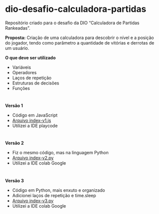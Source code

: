 # dio-desafio-calculadora-partidas

Repositório criado para o desafio da DIO “Calculadora de Partidas Rankeadas”.

**Proposta:** Criação de uma calculadora para descobrir o nível e a posição do jogador, tendo como parâmetro a quantidade de vitórias e derrotas de um usuário. 

**O que deve ser utilizado**

- Variáveis
- Operadores
- Laços de repetição
- Estruturas de decisões
- Funções

#

**Versão 1**
- Código em JavaScript
- [Arquivo index-v1.js](https://github.com/raquelbarbieri/dio-desafio-calculadora-partidas/blob/main/index-v1.js)
- Utilizei a IDE playcode

#

**Versão 2**
- Fiz o mesmo código, mas na linguagem Python
- [Arquivo index-v2.py](https://github.com/raquelbarbieri/dio-desafio-calculadora-partidas/blob/main/index-v2.py)
- Utilizei a IDE colab Google

#

**Versão 3**
- Código em Python, mais enxuto e organizado
- Adicionei laços de repetição e time.sleep
- [Arquivo index-v3.py](https://github.com/raquelbarbieri/dio-desafio-calculadora-partidas/blob/main/index-v3.py)
- Utilizei a IDE colab Google
